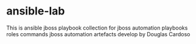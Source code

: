 # ansible-lab
This is ansible jboss playbook collection for jboss automation
playbooks
roles
commands
jboss automation artefacts
develop by Douglas Cardoso
